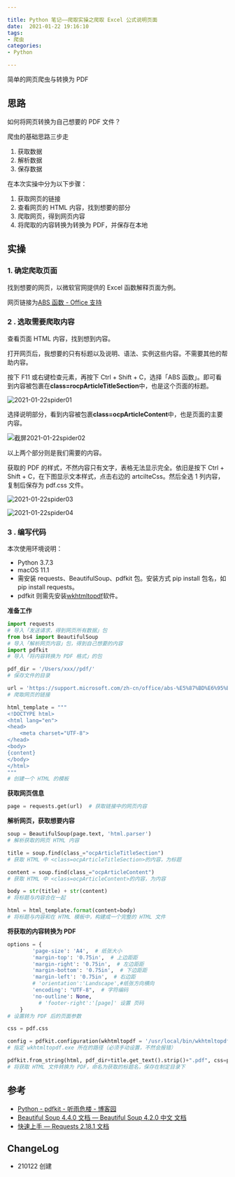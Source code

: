 ```yaml
---

title: Python 笔记——爬取实操之爬取 Excel 公式说明页面
date:  2021-01-22 19:16:10
tags: 
- 爬虫
categories: 
- Python 

---
```


简单的网页爬虫与转换为 PDF

<!--more-->

## 思路

如何将网页转换为自己想要的 PDF 文件？

爬虫的基础思路三步走

1. 获取数据
2. 解析数据
3. 保存数据

在本次实操中分为以下步骤：

1. 获取网页的链接
2. 查看网页的 HTML 内容，找到想要的部分
3. 爬取网页，得到网页内容
4. 将爬取的内容转换为转换为 PDF，并保存在本地

## 实操

### 1. 确定爬取页面

找到想要的网页，以微软官网提供的 Excel 函数解释页面为例。

网页链接为[ABS 函数 - Office 支持](https://support.microsoft.com/zh-cn/office/abs-%E5%87%BD%E6%95%B0-3420200f-5628-4e8c-99da-c99d7c87713c)

### 2 . 选取需要爬取内容

查看页面 HTML 内容，找到想到内容。

打开网页后，我想要的只有标题以及说明、语法、实例这些内容。不需要其他的帮助内容。

按下 F11 或右键检查元素，再按下 Ctrl + Shift + C，选择「ABS 函数」。即可看到内容被包裹在**class=rocpArticleTitleSection**中，也是这个页面的标题。

![2021-01-22spider01](https://blgo-1258469251.image.myqcloud.com/2021-01-22spider01.png)

选择说明部分，看到内容被包裹**class=ocpArticleContent**中，也是页面的主要内容。

![截屏2021-01-22spider02](https://blgo-1258469251.image.myqcloud.com/%E6%88%AA%E5%B1%8F2021-01-22spider02.png)

以上两个部分则是我们需要的内容。

获取的 PDF 的样式，不然内容只有文字，表格无法显示完全。依旧是按下 Ctrl + Shift + C，在下图显示文本样式，点击右边的 artcilteCss。然后全选 1 列内容，复制后保存为 pdf.css 文件。

![2021-01-22spider03](https://blgo-1258469251.image.myqcloud.com/2021-01-22spider03.png)

![2021-01-22spider04](https://blgo-1258469251.image.myqcloud.com/2021-01-22spider04.png)

### 3 . 编写代码

本次使用环境说明：

- Python 3.7.3
- macOS 11.1
- 需安装 requests、BeautifulSoup、pdfkit 包。安装方式  pip install 包名，如 pip install requests。
- pdfkit 则需先安装[wkhtmltopdf](https://wkhtmltopdf.org/downloads.html)软件。

**准备工作**

```python
import requests
# 导入「发送请求，得到网页所有数据」包
from bs4 import BeautifulSoup
# 导入「解析网页内容」包，得到自己想要的内容
import pdfkit
# 导入「将内容转换为 PDF 格式」的包

pdf_dir = '/Users/xxx//pdf/'
# 保存文件的目录

url = 'https://support.microsoft.com/zh-cn/office/abs-%E5%87%BD%E6%95%B0-3420200f-5628-4e8c-99da-c99d7c87713c'
# 爬取网页的链接

html_template = """
<!DOCTYPE html>
<html lang="en">
<head>
    <meta charset="UTF-8">
</head>
<body>
{content}
</body>
</html>
"""
# 创建一个 HTML 的模板
```

**获取网页信息**

```python
page = requests.get(url)  # 获取链接中的网页内容
```

**解析网页，获取想要内容**

```python
soup = BeautifulSoup(page.text, 'html.parser')  
# 解析获取的网页 HTML 内容

title = soup.find(class_="ocpArticleTitleSection")
# 获取 HTML 中 <class=ocpArticleTitleSection>的内容，为标题

content = soup.find(class_="ocpArticleContent")
# 获取 HTML 中 <class=ocpArticleContent>的内容，为内容

body = str(title) + str(content)
# 将标题与内容合在一起

html = html_template.format(content=body)
# 将标题与内容和在 HTML 模板中，构建成一个完整的 HTML 文件
```

**将获取的内容转换为 PDF**

```python
options = {
        'page-size': 'A4',  # 纸张大小  
        'margin-top': '0.75in',  # 上边距距
        'margin-right': '0.75in',  # 左边距距
        'margin-bottom': '0.75in',  # 下边距距
        'margin-left': '0.75in',  # 右边距
        # 'orientation':'Landscape',#纸张方向横向
        'encoding': "UTF-8",  # 字符编码
        'no-outline': None, 
          # 'footer-right':'[page]' 设置 页码
    }
# 设置转为 PDF 后的页面参数

css = pdf.css

config = pdfkit.configuration(wkhtmltopdf = '/usr/local/bin/wkhtmltopdf')
# 指定 wkhtmltopdf.exe 所在的路径（必须手动设置，不然会报错）

pdfkit.from_string(html, pdf_dir+title.get_text().strip()+".pdf", css=pdf.css, options=options, configuration=config)
# 将获取 HTML 文件转换为 PDF，命名为获取的标题名，保存在制定目录下
```

## 参考

- [Python - pdfkit - 听雨危楼 - 博客园](https://www.cnblogs.com/Neeo/articles/11566980.html)
- [Beautiful Soup 4.4.0 文档 — Beautiful Soup 4.2.0 中文 文档](https://beautifulsoup.readthedocs.io/zh_CN/v4.4.0/#id48)
- [快速上手 — Requests 2.18.1 文档](https://2.python-requests.org/zh_CN/latest/user/quickstart.html)

## ChangeLog

- 210122 创建
